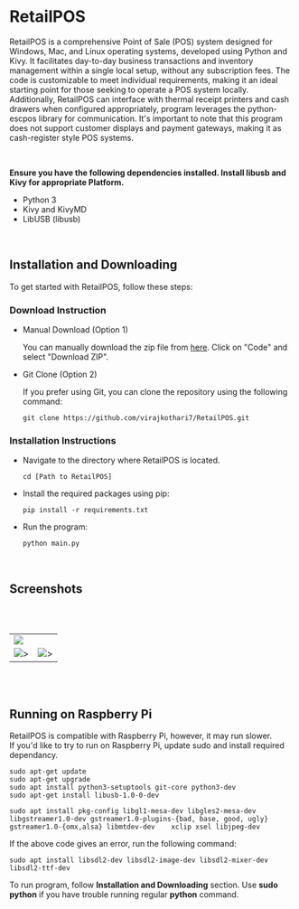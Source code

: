 # RetailPOS

RetailPOS is a comprehensive Point of Sale (POS) system designed for Windows, Mac, and Linux operating systems, developed using Python and Kivy. It facilitates day-to-day business transactions and inventory management within a single local setup, without any subscription fees. The code is customizable to meet individual requirements, making it an ideal starting point for those seeking to operate a POS system locally. Additionally, RetailPOS can interface with thermal receipt printers and cash drawers when configured appropriately, program leverages the python-escpos library for communication. It's important to note that this program does not support customer displays and payment gateways, making it as cash-register style POS systems.

<br>

**Ensure you have the following dependencies installed. Install libusb and Kivy for appropriate Platform.**

  - Python 3
  - Kivy and KivyMD
  - LibUSB (libusb)
    
<br>

## Installation and Downloading

To get started with RetailPOS, follow these steps:


### Download Instruction

- Manual Download (Option 1)
  
  You can manually download the zip file from [here](https://github.com/virajkothari7/RetailPOS/archive/refs/heads/main.zip).
  Click on "Code" and select "Download ZIP".

- Git Clone (Option 2)
  
  If you prefer using Git, you can clone the repository using the following command:

      git clone https://github.com/virajkothari7/RetailPOS.git

### Installation Instructions
- Navigate to the directory where RetailPOS is located.  

      cd [Path to RetailPOS]

- Install the required packages using pip:

      pip install -r requirements.txt

- Run the program:

      python main.py

<br>

## Screenshots

<br><br>
<table>
  <tr>
    <td><img src=https://github.com/virajkothari7/RetailPOS/blob/main/snapshots/snapshot2.png></td>
    <!-- <td><img src=https://github.com/virajkothari7/RetailPOS/blob/main/snapshots/snapshot.png>></td> -->
  </tr>
  <tr>
    <td><img src=https://github.com/virajkothari7/RetailPOS/blob/main/snapshots/snapshot1.png>></td>
    <td><img src=https://github.com/virajkothari7/RetailPOS/blob/main/snapshots/snapshot10.png>></td>
  </tr>
</table>
<br> 
<br>

## Running on Raspberry Pi

  RetailPOS is compatible with Raspberry Pi, however, it may run slower.  
  If you'd like to try to run on Raspberry Pi, update sudo and install required dependancy.
  
  ```
  sudo apt-get update
  sudo apt-get upgrade
  sudo apt install python3-setuptools git-core python3-dev
  sudo apt-get install libusb-1.0-0-dev
  ```
  
    sudo apt install pkg-config libgl1-mesa-dev libgles2-mesa-dev	libgstreamer1.0-dev	gstreamer1.0-plugins-{bad, base, good, ugly}	gstreamer1.0-{omx,alsa} libmtdev-dev	xclip xsel libjpeg-dev
  
   If the above code gives an error, run the following command:
          
    sudo apt install libsdl2-dev libsdl2-image-dev libsdl2-mixer-dev libsdl2-ttf-dev
  
  To run program, follow **Installation and Downloading** section.
  Use **sudo python** if you have trouble running regular **python** command.

    
    
  
     
